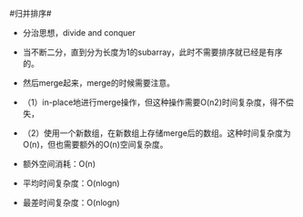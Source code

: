 #归并排序#

*   分治思想，divide and conquer
*   当不断二分，直到分为长度为1的subarray，此时不需要排序就已经是有序的。
*   然后merge起来，merge的时候需要注意。
*   （1）in-place地进行merge操作，但这种操作需要O(n2)时间复杂度，得不偿失，
*   （2）使用一个新数组，在新数组上存储merge后的数组。这种时间复杂度为O(n)，但也需要额外的O(n)空间复杂度。

*   额外空间消耗：O(n)
*   平均时间复杂度：O(nlogn)
*   最差时间复杂度：O(nlogn)
